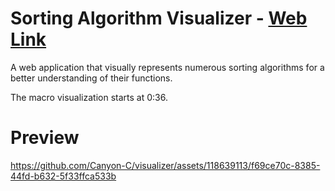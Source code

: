# Sorting Algorithm Visualizer - [Web Link](https://2576a8e9.visualizer-4i4.pages.dev/)
A web application that visually represents numerous sorting algorithms for a better understanding of their functions.

The macro visualization starts at 0:36.

# Preview
https://github.com/Canyon-C/visualizer/assets/118639113/f69ce70c-8385-44fd-b632-5f33ffca533b
